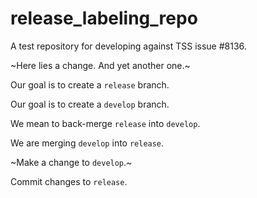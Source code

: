 # release_labeling_repo
A test repository for developing against TSS issue #8136.

~Here lies a change. And yet another one.~ 

Our goal is to create a `release` branch.

Our goal is to create a `develop` branch. 

We mean to back-merge `release` into `develop`.

We are merging `develop` into `release`.

~Make a change to `develop`.~

Commit changes to `release`.
